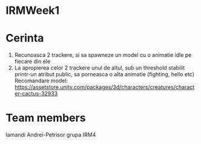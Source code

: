 # IRMWeek1

# Cerinta  

1) Recunoasca 2 trackere, si sa spawneze un model cu o animatie idle pe fiecare din ele
2) La apropierea celor 2 trackere unul de altul, sub un threshold stabilit printr-un atribut public, sa porneasca o alta animatie (fighting, hello etc)
Recomandare model: https://assetstore.unity.com/packages/3d/characters/creatures/character-cactus-32933

# Team members
Iamandi Andrei-Petrisor grupa IRM4  

